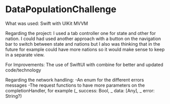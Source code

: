 # DataPopulationChallenge

What was used: 
Swift with UIKit
MVVM

Regarding the project:
I used a tab controller one for state and other for nation.
I could had used another approach with a button on the navigation bar to switch between state and nations but I also was thinking that in the future for example could have more nations so it would make sense to keep in a separate view.

For Improvements:
The use of SwiftUI with combine for better and updated code/technology

Regarding the network handling:
-An enum for the different errors messages
-The request functions to have more parameters on the completionHandler, for example 
	(_ success: Bool, _ data: [Any], _ error: String?)